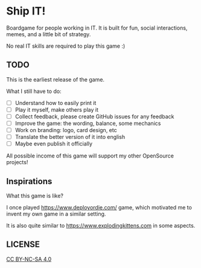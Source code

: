 # Ship IT!

Boardgame for people working in IT.
It is built for fun, social interactions, memes, and a little bit of strategy.

No real IT skills are required to play this game :)

## TODO

This is the earliest release of the game.

What I still have to do:
- [ ] Understand how to easily print it
- [ ] Play it myself, make others play it
- [ ] Collect feedback, please create GitHub issues for any feedback
- [ ] Improve the game: the wording, balance, some mechanics
- [ ] Work on branding: logo, card design, etc
- [ ] Translate the better version of it into english
- [ ] Maybe even publish it officially

All possible income of this game will support my other OpenSource projects!

## Inspirations

What this game is like?

I once played https://www.deployordie.com/ game,
which motivated me to invent my own game in a similar setting.

It is also quite similar to https://www.explodingkittens.com in some aspects.

## LICENSE

[CC BY-NC-SA 4.0](https://github.com/sobolevn/ship-it-boardgame/blob/master/LICENSE)
